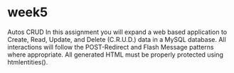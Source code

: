 # week5
 Autos CRUD In this assignment you will expand a web based application to Create, Read, Update, and Delete (C.R.U.D.) data in a MySQL database. All interactions will follow the POST-Redirect and Flash Message patterns where appropriate. All generated HTML must be properly protected using htmlentities().
